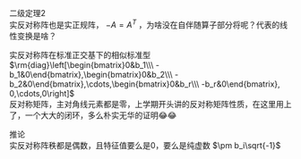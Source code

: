 二级定理2    
实反对称阵也是实正规阵， $-A=A^T$ ，为啥没在自伴随算子部分将呢？代表的线性变换是啥？    
    
实反对称阵在标准正交基下的相似标准型    
 $\rm{diag}\left[\begin{bmatrix}0&b_1\\\ -b_1&0\end{bmatrix},\begin{bmatrix}0&b_2\\\ -b_2&0\end{bmatrix},\cdots,\begin{bmatrix}0&b_r\\\ -b_r&0\end{bmatrix}, 0,\cdots,0\right]$     
反对称矩阵，主对角线元素都是零，上学期开头讲的反对称矩阵性质，在这里用上了，一个大大的闭环，多么朴实无华的证明😂😂    
    
推论    
实反对称阵秩都是偶数，且特征值要么是0，要么是纯虚数 $\pm b_i\sqrt{-1}$     
